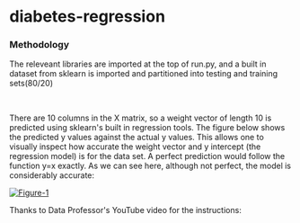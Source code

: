 # diabetes-regression
<h3>Methodology</h3>
<p>The releveant libraries are imported at the top of run.py, and a built in dataset from sklearn is imported and partitioned into testing and training sets(80/20)</p><br>
<p>There are 10 columns in the X matrix, so a weight vector of length 10 is predicted using sklearn's built in regression tools. The figure below shows the predicted y values against the actual y values. This allows one to visually inspect how accurate the weight vector and y intercept (the regression model) is for the data set. A perfect prediction would follow the function y=x exactly. As we can see here, although not perfect, the model is considerably accurate:</p>
<a href="https://ibb.co/kK9kDNT"><img src="https://i.ibb.co/b12qvcV/Figure-1.png" alt="Figure-1" border="0"></a>

<p>Thanks to Data Professor's YouTube video for the instructions: </p>
<a href="https://www.youtube.com/watch?v=R15LjD8aCzc">